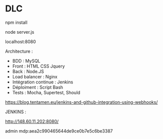 # DLC

npm install

node server.js

localhost:8080


Architecture :
- BDD : MySQL
- Front : HTML CSS Jquery
- Back : Node.JS
- Load balancer : Nginx
- Intégration continue : Jenkins
- Déploiment : Script Bash
- Tests : Mocha, Supertest, Should


https://blog.tentamen.eu/jenkins-and-github-integration-using-webhooks/

JENKINS :

http://148.60.11.202:8080/

admin mdp:aea2c990465644de9ce0b7e5c6be3387
